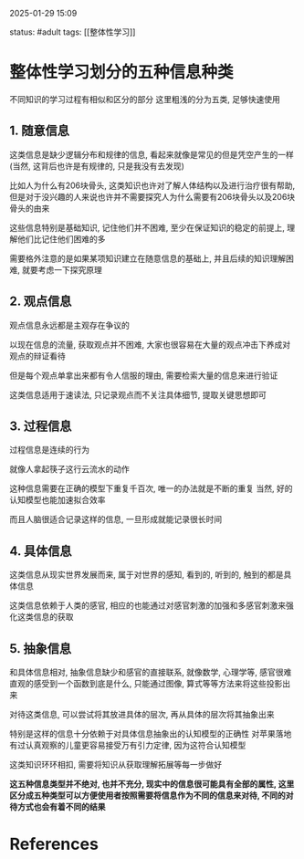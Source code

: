 2025-01-29    15:09

status: #adult 
tags: [[整体性学习]]


# 整体性学习划分的五种信息种类

不同知识的学习过程有相似和区分的部分
这里粗浅的分为五类, 足够快速使用
## 1. 随意信息

这类信息是缺少逻辑分布和规律的信息, 看起来就像是常见的但是凭空产生的一样(当然, 这背后也许是有规律的, 只是我没有去发现)

比如人为什么有206块骨头, 这类知识也许对了解人体结构以及进行治疗很有帮助, 但是对于没兴趣的人来说也许并不需要探究人为什么需要有206块骨头以及206块骨头的由来

这些信息特别是基础知识, 记住他们并不困难, 至少在保证知识的稳定的前提上, 理解他们比记住他们困难的多

需要格外注意的是如果某项知识建立在随意信息的基础上, 并且后续的知识理解困难, 就要考虑一下探究原理

## 2. 观点信息

观点信息永远都是主观存在争议的

以现在信息的流量, 获取观点并不困难, 大家也很容易在大量的观点冲击下养成对观点的辩证看待

但是每个观点单拿出来都有令人信服的理由, 需要检索大量的信息来进行验证

这类信息适用于速读法, 只记录观点而不关注具体细节, 提取关键思想即可

## 3. 过程信息

过程信息是连续的行为

就像人拿起筷子这行云流水的动作

这种信息需要在正确的模型下重复千百次, 唯一的办法就是不断的重复
当然, 好的认知模型也能加速拟合效率

而且人脑很适合记录这样的信息, 一旦形成就能记录很长时间
## 4. 具体信息

这类信息从现实世界发展而来, 属于对世界的感知, 看到的, 听到的, 触到的都是具体信息

这类信息依赖于人类的感官, 相应的也能通过对感官刺激的加强和多感官刺激来强化这类信息的获取

## 5. 抽象信息

和具体信息相对, 抽象信息缺少和感官的直接联系, 就像数学, 心理学等, 感官很难直观的感受到一个函数到底是什么, 只能通过图像, 算式等等方法来将这些投影出来

对待这类信息, 可以尝试将其放进具体的层次, 再从具体的层次将其抽象出来

特别是这样的信息十分依赖于对具体信息抽象出的认知模型的正确性
对苹果落地有过认真观察的儿童更容易接受万有引力定律, 因为这符合认知模型

这类知识环环相扣, 需要将知识从获取理解拓展等每一步做好

**这五种信息类型并不绝对, 也并不充分, 现实中的信息很可能具有全部的属性, 这里区分成五种类型可以方便使用者按照需要将信息作为不同的信息来对待, 不同的对待方式也会有着不同的结果**

# References
